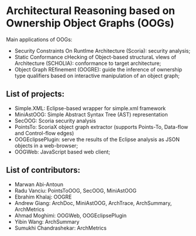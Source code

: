 Architectural Reasoning based on Ownership Object Graphs (OOGs)
===============================================================

Main applications of OOGs:

* Security Constraints On RuntIme Architecture (Scoria): security analysis;
* Static Conformance cHecking of Object-based structuraL vIews of Architecture (SCHOLIA): conformance to target architecture;
* Object Graph REfinement (OOGRE): guide the inference of ownership type qualifiers based on interactive manipulation of an object graph;

List of projects:
-----------------

* Simple.XML: Eclipse-based wrapper for simple.xml framework
* MiniAstOOG: Simple Abstract Syntax Tree (AST) representation
* SecOOG: Scoria security analysis
* PointsTo: ScoriaX object graph extractor (supports Points-To, Data-flow and Control-flow edges)
* OOGEclipsePlugin: serve the results of the Eclipse analysis as JSON objects in a web-browser;
* OOGWeb: JavaScript based web client;


List of contributors:
---------------------

* Marwan Abi-Antoun
* Radu Vanciu: PointsToOOG, SecOOG, MiniAstOOG
* Ebrahim Khalaj: OOGRE
* Andrew Giang: ArchDoc, MiniAstOOG, ArchTrace, ArchSummary, ArchMetrics
* Ahmad Moghimi: OOGWeb, OOGEclipsePlugin
* Yibin Wang: ArchSummary
* Sumukhi Chandrashekar: ArchMetrics
